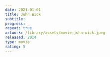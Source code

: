 ```yaml
---
date: 2021-01-01
title: John Wick
subtitle:
progress:
repeat: true
artwork: /library/assets/movie-john-wick.jpeg
released: 2014
type: movie
rating: 5
---
```

